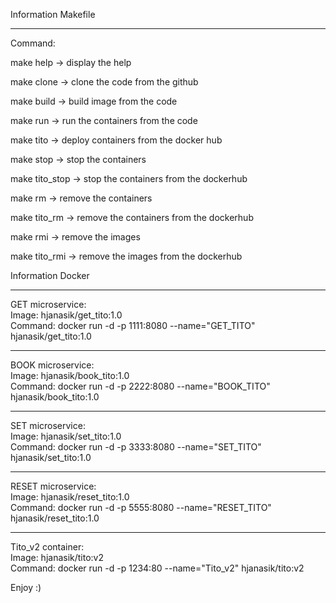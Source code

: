 Information Makefile

-----------------

Command:  

make help -> display the help  

make clone -> clone the code from the github  

make build -> build image from the code  

make run -> run the containers from the code  

make tito -> deploy containers from the docker hub  

make stop -> stop the containers  

make tito_stop -> stop the containers from the dockerhub  

make rm -> remove the containers  

make tito_rm -> remove the containers from the dockerhub  

make rmi -> remove the images  

make tito_rmi -> remove the images from the dockerhub  


Information Docker

------------------

GET microservice:   
Image: hjanasik/get_tito:1.0   
Command: docker run -d -p 1111:8080 --name="GET_TITO" hjanasik/get_tito:1.0

------------------

BOOK microservice:   
Image: hjanasik/book_tito:1.0   
Command: docker run -d -p 2222:8080 --name="BOOK_TITO" hjanasik/book_tito:1.0

------------------

SET microservice:   
Image: hjanasik/set_tito:1.0   
Command: docker run -d -p 3333:8080 --name="SET_TITO" hjanasik/set_tito:1.0

------------------

RESET microservice:    
Image: hjanasik/reset_tito:1.0   
Command: docker run -d -p 5555:8080 --name="RESET_TITO" hjanasik/reset_tito:1.0

------------------

Tito_v2 container:   
Image: hjanasik/tito:v2   
Command: docker run -d -p 1234:80 --name="Tito_v2" hjanasik/tito:v2


Enjoy :)

